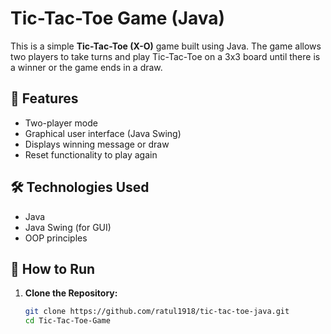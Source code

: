 # Tic-Tac-Toe Game (Java) 

This is a simple **Tic-Tac-Toe (X-O)** game built using Java. The game allows two players to take turns and play Tic-Tac-Toe on a 3x3 board until there is a winner or the game ends in a draw.

## 🧩 Features 
- Two-player mode
- Graphical user interface (Java Swing)
- Displays winning message or draw
- Reset functionality to play again

## 🛠️ Technologies Used

- Java
- Java Swing (for GUI)
- OOP principles

## 🚀 How to Run

1. **Clone the Repository:**
   ```bash
   git clone https://github.com/ratul1918/tic-tac-toe-java.git
   cd Tic-Tac-Toe-Game
